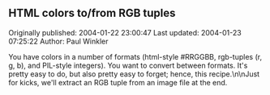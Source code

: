 ## HTML colors to/from RGB tuples 
Originally published: 2004-01-22 23:00:47 
Last updated: 2004-01-23 07:25:22 
Author: Paul Winkler 
 
You have colors in a number of formats (html-style #RRGGBB, rgb-tuples (r, g, b), and PIL-style integers). You want to convert between formats. It's pretty easy to do, but also pretty easy to forget; hence, this recipe.\n\nJust for kicks, we'll extract an RGB tuple from an image file at the end.